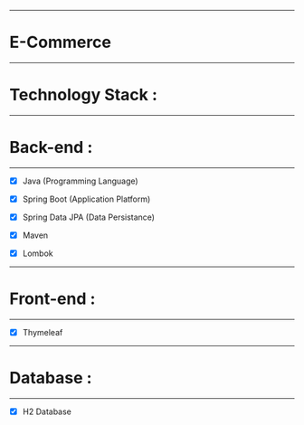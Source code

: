 ***
# E-Commerce
***
# Technology Stack :
***
# Back-end :
*** 
  
 - [x] Java (Programming Language)
 
 - [x] Spring Boot (Application Platform)
 
 - [x] Spring Data JPA (Data Persistance)
 
 - [x] Maven
 
 - [x] Lombok
 

*** 
 # Front-end : 
*** 
 - [x] Thymeleaf
 
*** 
 # Database :
*** 
 - [x] H2 Database
 
